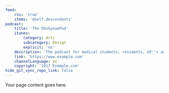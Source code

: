 ```yaml
---
feed:
    rss: 'true'
    items: '@self.descendants'
podcast:
    title: 'The ObsGynaePod'
    itunes:
        category: Arts
        subcategory: Design
        explicit: 'no'
    description: 'The podcast for medical students, residents, GP''s and anyone with an interest in obstetrics and gynaecology and wants to learn more. In each episode we will discuss a topic in women''s health with an expert in the field.'
    link: 'https://www.example.com'
    channelLanguage: en
    copyright: '2017 Example.com'
hide_git_sync_repo_link: false
---
```


Your page content goes here.